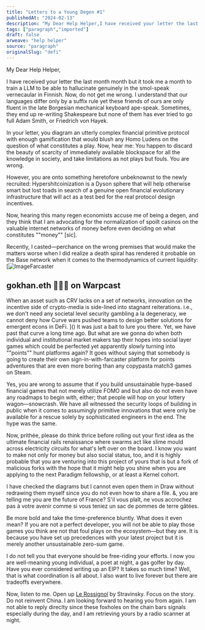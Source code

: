 ```yaml
---
title: "Letters to a Young Degen #1"
publishedAt: "2024-02-13"
description: "My Dear Help Helper,I have received your letter the last month month but it took me a month to train a LLM to be able to hallucinate genuinely in the......"
tags: ["paragraph","imported"]
draft: false
arweave: "help helper"
source: "paragraph"
originalSlug: "defi"
---
```


My Dear Help Helper,

I have received your letter the last month month but it took me a month to train a LLM to be able to hallucinate genuinely in the smol-speak vernecaular in Finnish. Now, do not get me wrong. I understand that our languages differ only by a suffix rule yet these friends of ours are only fluent in the late Borgesian mechanical keyboard ape-speak. Sometimes, they end up re-writing Shakespeare but none of them has ever tried to go full Adam Smith, or Friedrich von Hayek.

In your letter, you diagram an utterly complex financial primitive protocol with enough gamification that would blush any Homo Ludens on the question of what constitutes a play. Now, hear me: You happen to discard the beauty of scarcity of immediately available blockspace for all the knowledge in society, and take limitations as not plays but fouls. You are wrong.

However, you are onto something heretofore unbeknownst to the newly recruited: Hypershitcoinization is a Dyson sphere that will help otherwise smart but lost toads in search of a genuine open financial evolutionary infrastructure that will act as a test bed for the real protocol design incentives.

Now, hearing this many regen economists accuse me of being a degen, and they think that I am advocating for the normalization of spoilt casinos on the valuable internet networks of money before even deciding on what constitutes ""money"" [sic].

Recently, I casted—perchance on the wrong premises that would make the matters worse when I did realize a death spiral has rendered it probable on the Base network when it comes to the thermodynamics of current liquidity:
[![Image]()Farcaster
## gokhan.eth 🧬💾🚀 on Warpcast

When an asset such as CRV lacks on a set of networks, innovation on the incentive side of crypto-media is side-lined into stagnant reiterations. i.e., we don't need any societal level security gambling a la degeneracy, we cannot deny how Curve wars pushed teams to design better solutions for emergent econs in DeFi.
]()
It was just a bait to lure you there. Yet, we have past that curve a long time ago. But what are we gonna do when both individual and institutional market makers tap their hopes into social layer games which could be perfected yet apparently slowly turning into ""points"" hunt platforms again? It goes without saying that somebody is going to create their own sign-in-with-farcaster platform for points adventures that are even more boring than any copypasta match3 games on Steam.

Yes, you are wrong to assume that if you build unsustainable hype-based financial games that not merely utilize FOMO and but also do not even have any roadmaps to begin with, either; that people will hop on your lottery wagon—snowcrash. We have all witnessed the security loops of building in public when it comes to assumingly primitive innovations that were only be available for a rescue solely by sophisticated engineers in the end. The hype was the same.

Now, prithée, please do think thrice before rolling out your first idea as the ultimate financial rails renaissance where swarms act like slime mould across electricity circuits for what's left over on the board. I know you want to make not only for money but also social status, too, and it is highly probable that you are venturing into this project of yours that is but a fork of malicious forks with the hope that it might help you shine when you are applying to the next Paradigm fellowship, or at least a Kernel cohort.

I have checked the diagrams but I cannot even open them in Draw without redrawing them myself since you do not even how to share a file. &, you are telling me you are the future of France? S'il vous plaît, ne vous accrochez pas à votre avenir comme si vous teniez un sac de pommes de terre gâtées.

Be more bold and take the time-preference bluntly. What does it even mean? If you are not a perfect developer, you will not be able to play those games you think are not that foul plays on the ecosystem—but they are. It is because you have set up precedences with your latest project but it is merely another unsustainable zero-sum game.

I do not tell you that everyone should be free-riding your efforts. I now you are well-meaning young individual, a poet at night, a gas golfer by day. Have you ever considered writing up an EIP? It takes so much time? Well, that is what coordination is all about. I also want to live forever but there are tradeoffs everywhere.

Now, listen to me. Open up [Le Rossignol]() by Stravinsky. Focus on the story. Do not reinvent China. I am looking forward to hearing you from again. I am not able to reply direclty since these foxholes on the chain bars signals especially during the day, and I am retrieving yours by a radio scanner at night.
